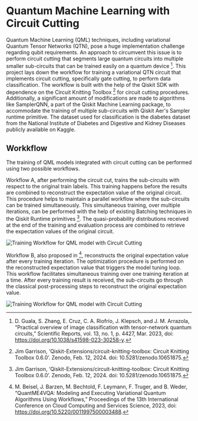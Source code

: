 # Quantum Machine Learning with Circuit Cutting

Quantum Machine Learning (QML) techniques, including variational Quantum Tensor Networks (QTN), pose a huge implementation challenge regarding qubit requirements. An approach to circumvent this issue is to perform circuit cutting that segments large quantum circuits into multiple smaller sub-circuits that can be trained easily on a quantum device [^1]. This project lays down the workflow for training a variational QTN circuit that implements circuit cutting, specifically gate cutting, to perform data classification. The workflow is built with the help of the Qiskit SDK with dependence on the Circuit Knitting Toolbox [^3] for circuit cutting procedures. Additionally, a significant amount of modifications are made to algorithms like SamplerQNN, a part of the Qiskit Machine Learning package, to accommodate the training of multiple sub-circuits with Qiskit Aer's Sampler runtime primitive. The dataset used for classification is the diabetes dataset from the National Institute of Diabetes and Digestive and Kidney Diseases publicly available on Kaggle.

## Workkflow

The training of QML models integrated with circuit cutting can be performed using two possible workflows. 

Workflow A, after performing the circuit cut, trains the sub-circuits with respect to the original train labels. This training happens before the results are combined to reconstruct the expectation value of the original circuit. This procedure helps to maintain a parallel workflow where the sub-circuits can be trained simultaneously. This simultaneous training, over multiple iterations, can be performed with the help of existing Batching techniques in the Qiskit Runtime primitives [^3]. The quasi-probability distributions received at the end of the training and evaluation process are combined to retrieve the expectation values of the original circuit. 

<img src="https://github.com/SaashaJoshi/Cut-QTN/blob/main/graphics/Workflow-A.png" alt="Training Workflow for QML model with Circuit Cutting">

Workflow B, also proposed in [^6], reconstructs the original expectation value after every training iteration. The optimization procedure is performed on the reconstructed expectation value that triggers the model tuning loop. This workflow facilitates simultaneous training over one training iteration at a time. After every training result is received, the sub-circuits go through the classical post-processing steps to reconstruct the original expectation value.

<img src="https://github.com/SaashaJoshi/Cut-QTN/blob/main/graphics/Workflow-B.png" alt="Training Workflow for QML model with Circuit Cutting">



[^1]: D. Guala, S. Zhang, E. Cruz, C. A. Riofrío, J. Klepsch, and J. M. Arrazola, “Practical overview of image classification with tensor-network quantum circuits,” Scientific Reports, vol. 13, no. 1, p. 4427, Mar. 2023, doi: https://doi.org/10.1038/s41598-023-30258-y.
[^2]: Gadi Aleksandrowicz, ‘Qiskit: An Open-source Framework for Quantum Computing’. Zenodo, Jan. 23, 2019. doi: 10.5281/zenodo.2562111.
[^3]: Jim Garrison, ‘Qiskit-Extensions/circuit-knitting-toolbox: Circuit Knitting Toolbox 0.6.0’. Zenodo, Feb. 12, 2024. doi: 10.5281/zenodo.10651875.
[^4]: L. Brenner, C. Piveteau, and D. Sutter, “Optimal wire cutting with classical communication,” arXiv.org, Feb. 07, 2023. https://arxiv.org/abs/2302.03366
[^5]: Mehmet Akturk, “Diabetes Dataset,” Kaggle.com, 2020. https://www.kaggle.com/datasets/mathchi/diabetes-data-set
[^6]: M. Beisel, J. Barzen, M. Bechtold, F. Leymann, F. Truger, and B. Weder, “QuantME4VQA: Modeling and Executing Variational Quantum Algorithms Using Workflows,” Proceedings of the 13th International Conference on Cloud Computing and Services Science, 2023, doi: https://doi.org/10.5220/0011997500003488.
